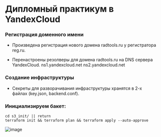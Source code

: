 # Дипломный практикум в YandexCloud

### Регистрация доменного имени

   - Произведена регистрация нового домена radtools.ru у регистратора reg.ru.

   - Перенастроены резолверы для домена radtools.ru на DNS сервера YandexCloud.
      ns1.yandexcloud.net
      ns2.yandexcloud.net

### Создание инфраструктуры

   - Секреты для разворачивания инфраструктуры хранятся в 2-х файлах (key.json, backend.conf).

### Инициализируем бакет: 

```
cd s3_init/ || return
terraform init && terraform plan && terraform apply --auto-approve
```

![image](https://user-images.githubusercontent.com/93760545/190083980-c8c57590-c4b7-4a8d-9f44-6501fd79731f.png)
